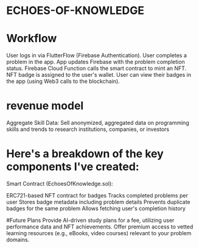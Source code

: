 # ECHOES-OF-KNOWLEDGE
# Workflow
User logs in via FlutterFlow (Firebase Authentication).
User completes a problem in the app.
App updates Firebase with the problem completion status.
Firebase Cloud Function calls the smart contract to mint an NFT.
NFT badge is assigned to the user's wallet.
User can view their badges in the app (using Web3 calls to the blockchain).
# revenue model 
Aggregate Skill Data: Sell anonymized, aggregated data on programming skills and trends to research institutions, companies, or investors
# Here's a breakdown of the key components I've created:
Smart Contract (EchoesOfKnowledge.sol):

ERC721-based NFT contract for badges
Tracks completed problems per user
Stores badge metadata including problem details
Prevents duplicate badges for the same problem
Allows fetching user's completion history

#Future Plans
Provide AI-driven study plans for a fee, utilizing user performance data and NFT achievements.
Offer premium access to vetted learning resources (e.g., eBooks, video courses) relevant to your problem domains.




